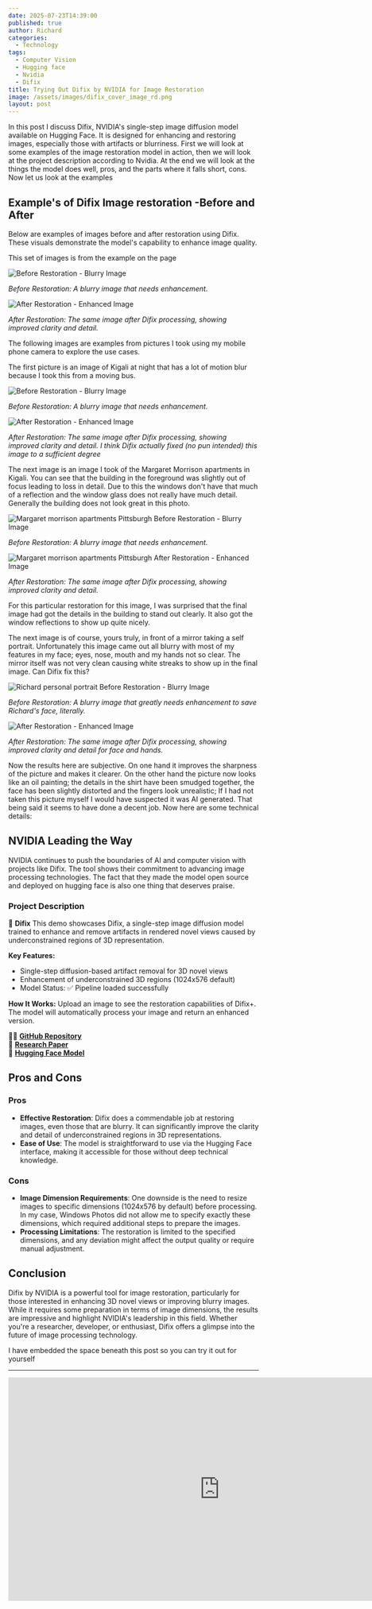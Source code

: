 ```yaml
---
date: 2025-07-23T14:39:00
published: true
author: Richard
categories:
  - Technology
tags:
  - Computer Vision
  - Hugging face
  - Nvidia
  - Difix
title: Trying Out Difix by NVIDIA for Image Restoration
image: /assets/images/difix_cover_image_rd.png
layout: post
---
```

In this post I discuss Difix, NVIDIA's single-step image diffusion model available on Hugging Face. It is designed for enhancing and restoring images, especially those with artifacts or blurriness. First we will look at some examples of the image restoration model in action, then we will look at the project description according to Nvidia. At the end we will look at the things the model does well, pros, and the parts where it falls short, cons. Now let us look at the examples


## Example's of Difix Image restoration -Before and After

Below are examples of images before and after restoration using Difix. These visuals demonstrate the model's capability to enhance image quality.

This set of images is from the example on the page

![Before Restoration - Blurry Image](/assets/images/nvidia_difix3d_example1.png "Before Restoration - Blurry Image")

_Before Restoration: A blurry image that needs enhancement._

![After Restoration - Enhanced Image](/assets/images/nvidia_difix3d_example1_restored.webp "After Restoration - Enhanced Image")

_After Restoration: The same image after Difix processing, showing improved clarity and detail._

The following images are examples from pictures I took using my mobile phone camera to explore the use cases. 

The first picture is an image of Kigali at night that has a lot of motion blur because I took this from a moving bus.

![Before Restoration - Blurry Image](/assets/images/test_nvidia_restoration2_kigali.jpg "Before Restoration - Blurry Image")

_Before Restoration: A blurry image that needs enhancement._

![After Restoration - Enhanced Image](/assets/images/nvidia_restoration2_restored_kigali.webp "After Restoration - Enhanced Image")

_After Restoration: The same image after Difix processing, showing improved clarity and detail. I think Difix actually fixed (no pun intended) this image to a sufficient degree_

The next image is an image I took of the Margaret Morrison apartments in Kigali. You can see that the building in the foreground was slightly out of focus leading to loss in detail. Due to this the windows don't have that much of a reflection and the window glass does not really have much detail. Generally the building does not look great in this photo.

![Margaret morrison apartments Pittsburgh Before Restoration - Blurry Image](/assets/images/margaret_morrison_blurred_difix.jpg "Margaret morrison apartments Pittsburgh  Before Restoration - Blurry Image")

_Before Restoration: A blurry image that needs enhancement._

![Margaret morrison apartments Pittsburgh  After Restoration - Enhanced Image](/assets/images/margaret_morrison_restored_difix.webp "Margaret morrison apartments Pittsburgh  After Restoration - Enhanced Image")

_After Restoration: The same image after Difix processing, showing improved clarity and detail._

For this particular restoration for this image, I was surprised that the final image had got the details in the building to stand out clearly. It also got the window reflections to show up quite nicely.

The next image is of course, yours truly, in front of a mirror taking a self portrait. Unfortunately this image came out all blurry with most of my features in my face; eyes, nose, mouth and my hands not so clear. The mirror itself was not very clean causing white streaks to show up in the final image. Can Difix fix this?

![Richard personal portrait Before Restoration - Blurry Image](/assets/images/richard_blurred_mirror_difix.jpg "Before Restoration - Blurry Image")

_Before Restoration: A blurry image that greatly needs enhancement to save Richard's face, literally._

![After Restoration - Enhanced Image](/assets/images/richard_restored_mirror_difix.webp "After Restoration - Enhanced Image")

_After Restoration: The same image after Difix processing, showing improved clarity and detail for face and hands._

Now the results here are subjective. On one hand it improves the sharpness of the picture and makes it clearer. On the other hand the picture now looks like an oil painting; the details in the shirt have been smudged together, the face has been slightly distorted and the fingers look unrealistic; If I had not taken this picture myself I would have suspected it was AI generated. That being said it seems to have done a decent job. Now here are some technical details:

## NVIDIA Leading the Way

NVIDIA continues to push the boundaries of AI and computer vision with projects like Difix. The tool shows their commitment to advancing image processing technologies. The fact that they made the model open source and deployed on hugging face is also one thing that deserves praise.

### Project Description

🎨 **Difix**
This demo showcases Difix, a single-step image diffusion model trained to enhance and remove artifacts in rendered novel views caused by underconstrained regions of 3D representation.

**Key Features:**

- Single-step diffusion-based artifact removal for 3D novel views
- Enhancement of underconstrained 3D regions (1024x576 default)
- Model Status: ✅ Pipeline loaded successfully

**How It Works:**
Upload an image to see the restoration capabilities of Difix+. The model will automatically process your image and return an enhanced version.

🧑‍💻 [**GitHub Repository**](https://github.com/nv-tlabs/Difix3D)  
📄 [**Research Paper**](https://arxiv.org/abs/2503.01774)  
🤗 [**Hugging Face Model**](https://huggingface.co/spaces/nvidia/difix)

## Pros and Cons

### Pros

- **Effective Restoration**: Difix does a commendable job at restoring images, even those that are blurry. It can significantly improve the clarity and detail of underconstrained regions in 3D representations.
- **Ease of Use**: The model is straightforward to use via the Hugging Face interface, making it accessible for those without deep technical knowledge.

### Cons

- **Image Dimension Requirements**: One downside is the need to resize images to specific dimensions (1024x576 by default) before processing. In my case, Windows Photos did not allow me to specify exactly these dimensions, which required additional steps to prepare the images.
- **Processing Limitations**: The restoration is limited to the specified dimensions, and any deviation might affect the output quality or require manual adjustment.

## Conclusion

Difix by NVIDIA is a powerful tool for image restoration, particularly for those interested in enhancing 3D novel views or improving blurry images. While it requires some preparation in terms of image dimensions, the results are impressive and highlight NVIDIA's leadership in this field. Whether you're a researcher, developer, or enthusiast, Difix offers a glimpse into the future of image processing technology.

I have embedded the space beneath this post so you can try it out for yourself

---
<iframe
	src="https://nvidia-difix.hf.space"
	frameborder="0"
	width="850"
	height="450"
></iframe>
